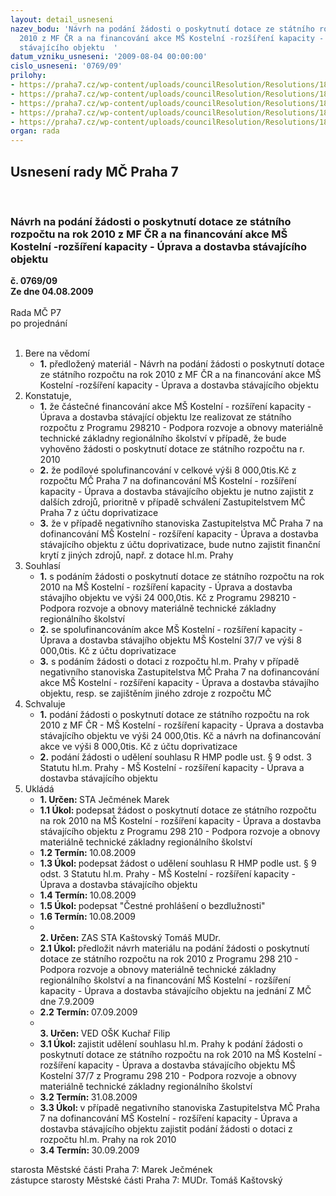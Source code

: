```yaml
---
layout: detail_usneseni
nazev_bodu: 'Návrh na podání žádosti o poskytnutí dotace ze státního rozpočtu na rok
  2010 z MF ČR a na financování akce MŠ Kostelní -rozšíření kapacity - Úprava a dostavba
  stávajícího objektu  '
datum_vzniku_usneseni: '2009-08-04 00:00:00'
cislo_usneseni: '0769/09'
prilohy:
- https://praha7.cz/wp-content/uploads/councilResolution/Resolutions/18646/38-%c5%be%c3%a1dost.doc
- https://praha7.cz/wp-content/uploads/councilResolution/Resolutions/18646/38-bezdlu%c5%benost.doc
- https://praha7.cz/wp-content/uploads/councilResolution/Resolutions/18646/38-souhlasmhmp.doc
- https://praha7.cz/wp-content/uploads/councilResolution/Resolutions/18646/38-investicni_zamer2009_m%c5%a1_kosteln%c3%ad.doc
- https://praha7.cz/wp-content/uploads/councilResolution/Resolutions/18646/38-dotace_parlamentza.doc
organ: rada
---
```

<div id="ucUsn_pList" class="usn">
	<span><h2>Usnesení rady MČ Praha 7 </h2>
<br></span><div class="standBody">
<span><h3>Návrh na podání žádosti o poskytnutí dotace ze státního rozpočtu na rok 2010 z MF ČR a na financování akce MŠ Kostelní -rozšíření kapacity - Úprava a dostavba stávajícího objektu  </h3></span><div class="center">
		<strong>č. 0769/09</strong><br>
	</div>
<div class="center">
		<strong>Ze dne 04.08.2009</strong><br><br>
	</div>Rada MČ P7<br> po projednání<br><br><ol>
<li>Bere na vědomí<ul><li>
<strong>1.</strong> předložený materiál - Návrh na podání žádosti o poskytnutí dotace ze státního rozpočtu na rok 2010 z MF ČR a na financování akce MŠ Kostelní -rozšíření kapacity - Úprava a dostavba stávajícího objektu  </li></ul>
</li>
<li>Konstatuje,<ul>
<li>
<strong>1.</strong> že částečné financování akce MŠ Kostelní - rozšíření kapacity - Úprava a dostavba stávající objektu  lze realizovat ze státního rozpočtu z Programu 298210 - Podpora rozvoje a obnovy materiálně technické základny regionálního školství v případě, že bude vyhověno žádosti o poskytnutí dotace ze státního rozpočtu na r. 2010 </li>
<li>
<strong>2.</strong> že podílové spolufinancování v celkové výši 8 000,0tis.Kč z rozpočtu MČ Praha 7 na dofinancování MŠ Kostelní - rozšíření kapacity - Úprava a dostavba stávajícího objektu  je nutno zajistit z dalších zdrojů, prioritně v případě schválení Zastupitelstvem MČ Praha 7 z účtu doprivatizace</li>
<li>
<strong>3.</strong> že v případě negativního stanoviska Zastupitelstva MČ Praha 7 na dofinancování MŠ Kostelní - rozšíření kapacity - Úprava a dostavba stávajícího objektu  z účtu doprivatizace, bude nutno zajistit finanční krytí z jiných zdrojů, např. z dotace hl.m. Prahy</li>
</ul>
</li>
<li>Souhlasí<ul>
<li>
<strong>1.</strong> s podáním žádosti o poskytnutí dotace ze státního rozpočtu na rok 2010 na MŠ Kostelní - rozšíření kapacity -  Úprava a dostavba stávajího objektu ve výši 24 000,0tis. Kč z Programu 298210 - Podpora rozvoje a obnovy materiálně technické základny regionálního školství</li>
<li>
<strong>2.</strong> se spolufinancováním akce MŠ Kostelní - rozšíření kapacity - Úprava a dostavba stávajího objektu MŠ Kostelní 37/7 ve výši 8 000,0tis. Kč z účtu doprivatizace</li>
<li>
<strong>3.</strong> s podáním žádosti o dotaci z rozpočtu hl.m. Prahy v případě negativního stanoviska Zastupitelstva MČ Praha 7 na dofinancování akce MŠ Kostelní - rozšíření kapacity - Úprava a dostavba stávajího objektu, resp. se zajištěním jiného zdroje z rozpočtu MČ</li>
</ul>
</li>
<li>Schvaluje<ul>
<li>
<strong>1.</strong> podání žádosti o poskytnutí dotace ze státního rozpočtu na rok 2010 z MF ČR - MŠ Kostelní - rozšíření kapacity - Úprava a dostavba stávajícího objektu  ve výši 24 000,0tis. Kč a návrh na dofinancování akce ve výši 8 000,0tis. Kč z účtu doprivatizace</li>
<li>
<strong>2.</strong> podání žádosti o udělení souhlasu R HMP podle ust. § 9 odst. 3 Statutu hl.m. Prahy - MŠ Kostelní - rozšíření kapacity - Úprava a dostavba stávajícího objektu</li>
</ul>
</li>
<li>Ukládá<ul>
<li>
<strong>1. Určen: </strong>STA Ječmének Marek</li>
<li>
<strong>1.1 Úkol: </strong>podepsat žádost o poskytnutí dotace ze státního rozpočtu na rok 2010 na MŠ Kostelní - rozšíření kapacity - Úprava a dostavba stávajícího objektu z Programu 298 210 - Podpora rozvoje a obnovy materiálně technické základny regionálního školství</li>
<li>
<strong>1.2 Termín: </strong>10.08.2009</li>
<li>
<strong>1.3 Úkol: </strong>podepsat žádost o udělení souhlasu R HMP podle ust. § 9 odst. 3 Statutu hl.m. Prahy - MŠ Kostelní - rozšíření kapacity - Úprava a dostavba stávajícího objektu</li>
<li>
<strong>1.4 Termín: </strong>10.08.2009</li>
<li>
<strong>1.5 Úkol: </strong>podepsat "Čestné prohlášení o bezdlužnosti"</li>
<li>
<strong>1.6 Termín: </strong>10.08.2009</li>
<li>
<strong><br>2. Určen: </strong>ZAS STA Kaštovský Tomáš MUDr.</li>
<li>
<strong>2.1 Úkol: </strong>předložit návrh materiálu na podání žádosti o poskytnutí dotace ze státního rozpočtu na rok 2010 z Programu 298 210 - Podpora rozvoje a obnovy materiálně technické základny regionálního školství a na financování MŠ Kostelní - rozšíření kapacity - Úprava a dostavba stávajícího objektu  na jednání Z MČ dne 7.9.2009</li>
<li>
<strong>2.2 Termín: </strong>07.09.2009</li>
<li>
<strong><br>3. Určen: </strong>VED OŠK Kuchař Filip</li>
<li>
<strong>3.1 Úkol: </strong>zajistit udělení souhlasu hl.m. Prahy k podání žádosti o poskytnutí dotace ze státního rozpočtu na rok 2010 na MŠ Kostelní - rozšíření kapacity - Úprava a dostavba stávajícího objektu MŠ Kostelní 37/7 z Programu 298 210 - Podpora rozvoje a obnovy materiálně technické základny regionálního školství </li>
<li>
<strong>3.2 Termín: </strong>31.08.2009</li>
<li>
<strong>3.3 Úkol: </strong>v případě negativního stanoviska Zastupitelstva MČ Praha 7 na dofinancování MŠ Kostelní - rozšíření kapacity - Úprava a dostavba stávajícího objektu zajistit podání žádosti o dotaci z rozpočtu hl.m. Prahy na rok 2010</li>
<li>
<strong>3.4 Termín: </strong>30.09.2009</li>
</ul>
</li>
</ol>starosta Městské části Praha 7: Marek Ječmének<br>zástupce starosty Městské části Praha 7: MUDr. Tomáš Kaštovský 
</div>
</div>